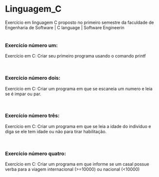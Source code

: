 # Linguagem_C
Exercício em linguagem C proposto no primeiro semestre da faculdade de Engenharia de Software | C language | Software Engineerin
<br>
<br>

<h3>Exercício número um:</h3>
<p>Exercício em C: Criar seu primeiro programa usando o comando printf</p>
<br>

<h3>Exercício número dois:</h3>
<p>Exercício em C: Criar  um programa em que se escaneia um numero e leia se é impar ou par. </p>
<br>

<h3>Exercício número três:</h3>
<p>Exercício em C: Criar  um programa em que se leia a idade do individuo e diga se ele tem idade ou não para tirar habilitação.</p>
<br>

<h3>Exercício número quatro:</h3>
<p>Exercício em C: Criar  um programa em que informe se um casal possue verba para a viagem internacional (>=10000) ou nacional (<10000)</p>
<br>

